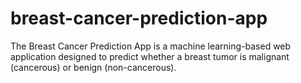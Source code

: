 # breast-cancer-prediction-app
The Breast Cancer Prediction App is a machine learning-based web application designed to predict whether a breast tumor is malignant (cancerous) or benign (non-cancerous).
